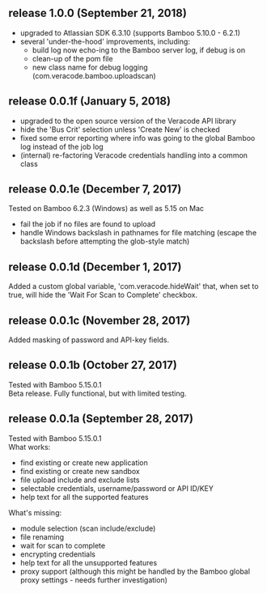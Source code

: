 ## release 1.0.0 (September 21, 2018)
- upgraded to Atlassian SDK 6.3.10 (supports Bamboo 5.10.0 - 6.2.1)
- several 'under-the-hood' improvements, including:
    - build log now echo-ing to the Bamboo server log, if debug is on
    - clean-up of the pom file
    - new class name for debug logging (com.veracode.bamboo.uploadscan)

## release 0.0.1f (January 5, 2018)
- upgraded to the open source version of the Veracode API library
- hide the 'Bus Crit' selection unless 'Create New' is checked
- fixed some error reporting where info was going to the global Bamboo log instead of the job log
- (internal) re-factoring Veracode credentials handling into a common class

## release 0.0.1e (December 7, 2017)
Tested on Bamboo 6.2.3 (Windows) as well as 5.15 on Mac
- fail the job if no files are found to upload
- handle Windows backslash in pathnames for file matching (escape the backslash before attempting the glob-style match)

## release 0.0.1d (December 1, 2017)
Added a custom global variable, 'com.veracode.hideWait' that, when set to true, will hide the 'Wait For Scan to Complete' checkbox.

## release 0.0.1c (November 28, 2017)
Added masking of password and API-key fields.

## release 0.0.1b (October 27, 2017)
Tested with Bamboo 5.15.0.1  
Beta release.  Fully functional, but with limited testing.

## release 0.0.1a (September 28, 2017)
Tested with Bamboo 5.15.0.1  
What works:
- find existing or create new application
- find existing or create new sandbox
- file upload include and exclude lists
- selectable credentials, username/password or API ID/KEY
- help text for all the supported features

What's missing:
- module selection (scan include/exclude)
- file renaming
- wait for scan to complete
- encrypting credentials
- help text for all the unsupported features
- proxy support (although this might be handled by the Bamboo global proxy settings - needs further investigation)

